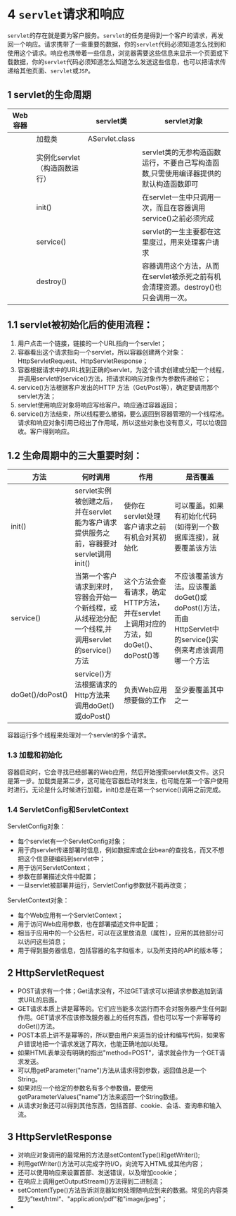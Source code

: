 # 4 `servlet`请求和响应

​	`servlet`的存在就是要为客户服务。`servlet`的任务是得到一个客户的请求，再发回一个响应。请求携带了一些重要的数据，你的`servlet`代码必须知道怎么找到和使用这个请求。响应也携带着一些信息，浏览器需要这些信息来显示一个页面或下载数据，你的`servlet`代码必须知道怎么知道怎么发送这些信息，也可以把请求传递给其他页面、`servlet`或`JSP`。

## 1 servlet的生命周期

| Web容器 |                               | servlet类      | servlet对象                                                  |
| ------- | ----------------------------- | -------------- | ------------------------------------------------------------ |
|         | 加载类                        | AServlet.class |                                                              |
|         | 实例化servlet（构造函数运行） |                | servlet类的无参构造函数运行，不要自己写构造函数,只需使用编译器提供的默认构造函数即可 |
|         | init()                        |                | 在servlet一生中只调用一次，而且在容器调用service()之前必须完成 |
|         | service()                     |                | servlet的一生主要都在这里度过，用来处理客户请求              |
|         | destroy()                     |                | 容器调用这个方法，从而在servlet被杀死之前有机会清理资源。destroy()也只会调用一次。 |

## 1.1 servlet被初始化后的使用流程：

1. 用户点击一个链接，链接的一个URL指向一个servlet；
2. 容器看出这个请求指向一个servlet，所以容器创建两个对象：HttpServletRequest、HttpServletResponse；
3. 容器根据请求中的URL找到正确的servlet，为这个请求创建或分配一个线程，并调用servlet的service()方法，把请求和响应对象作为参数传递给它；
4. service()方法根据客户发出的HTTP 方法（Get/Post等），确定要调用那个servlet方法；
5. servlet使用响应对象将响应写给客户。响应通过容器返回；
6. service()方法结束，所以线程要么撤销，要么返回到容器管理的一个线程池。请求和响应对象引用已经出了作用域，所以这些对象也没有意义，可以垃圾回收。客户得到响应。

## 1.2 生命周期中的三大重要时刻：

| 方法             | 何时调用                                                     | 作用                                                         | 是否覆盖                                                     |
| ---------------- | ------------------------------------------------------------ | ------------------------------------------------------------ | ------------------------------------------------------------ |
| init()           | servlet实例被创建之后，并在servlet能为客户请求提供服务之前，容器要对servlet调用init() | 使你在servlet处理客户请求之前有机会对其初始化                | 可以覆盖。如果有初始化代码(如得到一个数据库连接)，就要覆盖该方法 |
| service()        | 当第一个客户请求到来时，容器会开始一个新线程，或从线程池分配一个线程,并调用servlet的service()方法 | 这个方法会查看请求，确定HTTP方法，并在servlet上调用对应的方法，如doGet()、doPost()等 | 不应该覆盖该方法。应该覆盖doGet()或doPost()方法，而由HttpServlet中的service()实例来考虑该调用哪一个方法 |
| doGet()/doPost() | service()方法根据请求的Http方法来调用doGet()或doPost()       | 负责Web应用想要做的工作                                      | 至少要覆盖其中之一                                           |

容器运行多个线程来处理对一个servlet的多个请求。

### 1.3 加载和初始化

容器启动时，它会寻找已经部署的Web应用，然后开始搜索servlet类文件。这只是第一步。加载类是第二步，这可能在容器启动时发生，也可能在第一个客户使用时进行。无论是什么时候进行加载，init()总是在第一个service()调用之前完成。

### 1.4 ServletConfig和ServletContext

ServletConfig对象：

- 每个servlet有一个ServletConfig对象；
- 用于向servlet传递部署时信息，例如数据库或企业bean的查找名，而又不想把这个信息硬编码到servlet中；
- 用于访问ServletContext；
- 参数在部署描述文件中配置；
- 一旦servlet被部署并运行，ServletConfig参数就不能再改变；

ServletContext对象：

- 每个Web应用有一个ServletContext；
- 用于访问Web应用参数，也在部署描述文件中配置；
- 相当于应用中的一个公告栏，可以在这里放消息（属性），应用的其他部分可以访问这些消息；
- 用于得到服务器信息，包括容器的名字和版本，以及所支持的API的版本等；

## 2 HttpServletRequest

- POST请求有一个体；Get请求没有，不过GET请求可以把请求参数追加到请求URL的后面。
- GET请求本质上讲是幂等的。它们应当能多次运行而不会对服务器产生任何副作用。GET请求不应该修改服务器上的任何东西，但也可以写一个非幂等的doGet()方法。
- POST本质上讲不是幂等的，所以要由用户来适当的设计和编写代码，如果客户错误地把一个请求发送了两次，也能正确地加以处理。
- 如果HTML表单没有明确的指出"method=POST"，请求就会作为一个GET请求发送。
- 可以用getParameter("name")方法从请求得到参数，返回值总是一个String。
- 如果对应一个给定的参数名有多个参数值，要使用getParameterValues("name")方法来返回一个String数组。
- 从请求对象还可以得到其他东西，包括首部、cookie、会话、查询串和输入流。

## 3 HttpServletResponse

- 对响应对象调用的最常用的方法是setContentType()和getWriter();
- 利用getWriter()方法可以完成字符I/O，向流写入HTML或其他内容；
- 还可以使用响应来设置首部、发送错误，以及增加cookie；
- 在响应上调用getOutputStream()方法得到二进制流；
- setContentType()方法告诉浏览器如何处理随响应到来的数据。常见的内容类型为”text/html“、"application/pdf"和"image/jpeg"；
- 